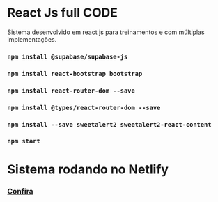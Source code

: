 # React Js full CODE
Sistema desenvolvido em react js para treinamentos e com múltiplas implementações.

### `npm install @supabase/supabase-js`
### `npm install react-bootstrap bootstrap`
### `npm install react-router-dom --save`
### `npm install @types/react-router-dom --save`
### `npm install --save sweetalert2 sweetalert2-react-content`
### `npm start`


# Sistema rodando no Netlify

### <p><a href="https://main--fabulous-semolina-d55e1c.netlify.app/" target="_blank">Confira</a></p>

